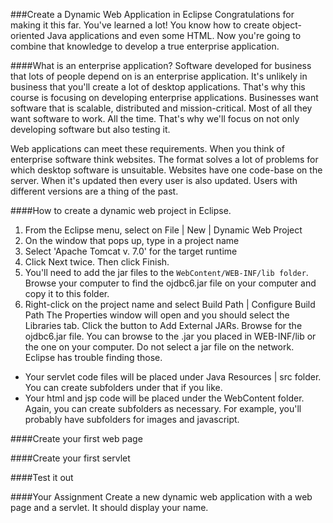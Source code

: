 ###Create a Dynamic Web Application in Eclipse
Congratulations for making it this far. You've learned a lot! You know how to create object-oriented Java applications and even some HTML. Now you're going to combine that knowledge to develop a true enterprise application.

####What is an enterprise application? 
Software developed for business that lots of people depend on is an enterprise application. It's unlikely in business that you'll create a lot of desktop applications. That's why this course is focusing on developing enterprise applications. Businesses want software that is scalable, distributed and mission-critical. Most of all they want software to work. All the time. That's why we'll focus on not only developing software but also testing it.

Web applications can meet these requirements. When you think of enterprise software think websites. The format solves a lot of problems for which desktop software is unsuitable. Websites have one code-base on the server. When it's updated then every user is also updated. Users with different versions are a thing of the past.

####How to create a dynamic web project in Eclipse. 
1. From the Eclipse menu, select on File | New | Dynamic Web Project
2. On the window that pops up, type in a project name
3. Select 'Apache Tomcat v. 7.0' for the target runtime
4. Click Next twice. Then click Finish.
5. You'll need to add the jar files to the ```WebContent/WEB-INF/lib folder```. Browse your computer to find the ojdbc6.jar file on your computer and copy it to this folder.
6. Right-click on the project name and select Build Path | Configure Build Path
The Properties window will open and you should select the Libraries tab. Click the button to Add External JARs. Browse for the ojdbc6.jar file. You can browse to the .jar you placed in WEB-INF/lib or the one on your computer. Do not select a jar file on the network. Eclipse has trouble finding those.

* Your servlet code files will  be placed under Java Resources | src folder. You can create subfolders under that if you like.
* Your html and jsp code will be placed under the WebContent folder. Again, you can create subfolders as necessary. For example, you'll probably have subfolders for images and javascript.






####Create your first web page

####Create your first servlet


####Test it out

####Your Assignment
Create a new dynamic web application with a web page and a servlet. It should display your name.


